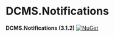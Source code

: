 # DCMS.Notifications

**DCMS.Notifications (3.1.2)**
[![NuGet](https://img.shields.io/nuget/v/DCMS.Notifications.svg?label=NuGet)](https://www.nuget.org/packages/DCMS.Notifications/3.1.2)
